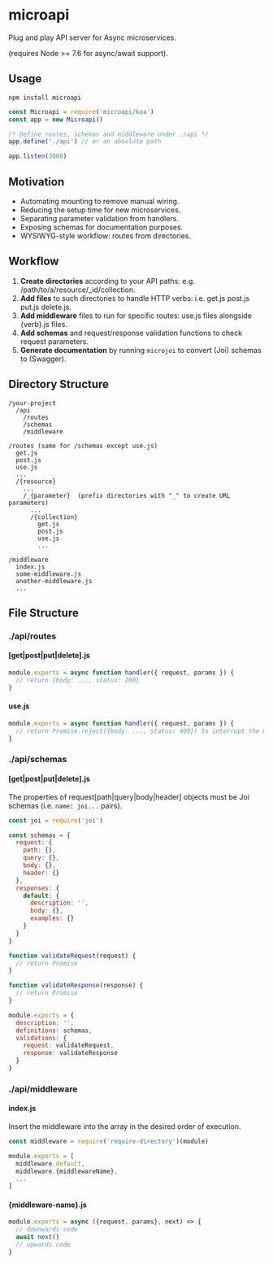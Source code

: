 # microapi
Plug and play API server for Async microservices.  

(requires Node >= 7.6 for async/await support).

## Usage
```
npm install microapi
```

``` js
const Microapi = require('microapi/koa')
const app = new Microapi()

/* Define routes, schemas and middleware under ./api */
app.define('./api') // or an absolute path

app.listen(3000)
```

## Motivation
- Automating mounting to remove manual wiring.
- Reducing the setup time for new microservices.
- Separating parameter validation from handlers.
- Exposing schemas for documentation purposes.
- WYSIWYG-style workflow: routes from directories.

## Workflow
1. **Create directories** according to your API paths: e.g. /path/to/a/resource/_id/collection.
2. **Add files** to such directories to handle HTTP verbs: i.e. get.js post.js put.js delete.js.
3. **Add middleware** files to run for specific routes: use.js files alongside {verb}.js files.
4. **Add schemas** and request/response validation functions to check request parameters.
5. **Generate documentation** by running `microjoi` to convert (Joi) schemas to (Swagger).

## Directory Structure 
```
/your-project
  /api
    /routes
    /schemas
    /middleware
```

```
/routes (same for /schemas except use.js)
  get.js
  post.js
  use.js
  ...
  /{resource}
    ...
    /_{parameter}  (prefix directories with "_" to create URL parameters)
      ...
      /{collection}
        get.js
        post.js
        use.js
        ...
```
```
/middleware
  index.js
  some-middleware.js
  another-middleware.js
  ...
```

## File Structure

### ./api/routes
#### [get|post|put|delete].js
``` js
module.exports = async function handler({ request, params }) {
  // return {body: ..., status: 200}
}
```

#### use.js
``` js
module.exports = async function handler({ request, params }) {
  // return Promise.reject({body: ..., status: 400}) to interrupt the middleware flow
}
```

### ./api/schemas
#### [get|post|put|delete].js
The properties of request[path|query|body|header] objects must be Joi schemas (i.e. `name: joi...` pairs).
``` js
const joi = require('joi')

const schemas = {
  request: {
    path: {},
    query: {},
    body: {},
    header: {}
  },
  responses: {
    default: {
      description: '',
      body: {},
      examples: {}
    }
  }
}

function validateRequest(request) {
  // return Promise
}

function validateResponse(response) {
  // return Promise
}

module.exports = {
  description: '',
  definitions: schemas,
  validations: {
    request: validateRequest,
    response: validateResponse
  }
}
```

### ./api/middleware
#### index.js
Insert the middleware into the array in the desired order of execution.
``` js
const middleware = require('require-directory')(module)

module.exports = [
  middleware.default,
  middleware.{middlewareName},
  ...
]
```

#### {middleware-name}.js
``` js
module.exports = async ({request, params}, next) => {
  // downwards code
  await next()
  // upwards code
}
```
